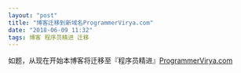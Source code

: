 ```yaml
---
layout: "post"
title: "博客迁移到新域名ProgrammerVirya.com"
date: "2018-06-09 11:32"
tags: 博客 程序员精进 迁移
---
```


如题，从现在开始本博客将迁移至『程序员精进』[ProgrammerVirya.com][715aa4a2]

  [715aa4a2]: http://programmervirya.com "程序员精进-ProgrammerVirya.com"
